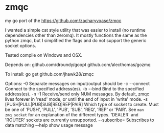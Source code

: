 zmqc
====

my go port of the https://github.com/zacharyvoase/zmqc

I wanted a simple cat style utility that was easier to install (no runtime dependencies other than zeromq). It mostly functions the same as the python zmqc, but I simplified the flags and do not support the generic socket options.

Tested compile on Windows and OSX.

Depends on:
github.com/droundy/goopt
github.com/alecthomas/gozmq

To install:
go get github.com/jhawk28/zmqc

Options:
  -0                                                 Separate messages on input/output should be 
  -c                                   --connect     Connect to the specified address(es).
  -b                                   --bind        Bind to the specified address(es).
  -n -1                                              Receive/send only NUM messages. By default, zmqc lives forever in 'read' mode, or until the end of input in 'write' mode.
  -s [PUSH|PULL|PUB|SUB|REQ|REP|PAIR]                Which type of socket to create. Must be one of 'PUSH', 'PULL', 'PUB', 'SUB', 'REQ', 'REP' or 'PAIR'. See `man zmq_socket` for an explanation of the different types. 'DEALER' and 'ROUTER' sockets are currently unsupported.
                                       --subscribe=  Subscribes to data matching
                                       --help        show usage message


